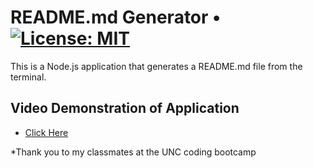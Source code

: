 # README.md Generator • [![License: MIT](https://img.shields.io/badge/License-MIT-yellow.svg)](https://opensource.org/licenses/MIT)

This is a Node.js application that generates a README.md file from the terminal.

## Video Demonstration of Application
* [Click Here](https://github.com/eddyK15501/inquirer-readme-generator/issues/1#issue-1838239887)


*Thank you to my classmates at the UNC coding bootcamp

